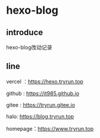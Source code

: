 # hexo-blog

## introduce

hexo-blog改动记录

## line

vercel ：https://hexo.tryrun.top

github : https://it985.github.io

gitee : https://tryrun.gitee.io

halo: https://blog.tryrun.top

homepage：https://www.tryrun.top
